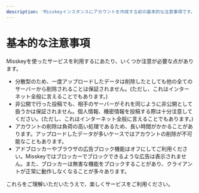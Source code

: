 ```yaml
---
description: 'Misskeyインスタンスにアカウントを作成する前の基本的な注意事項です。'
---
```


# 基本的な注意事項
Misskeyを使ったサービスを利用するにあたり、いくつか注意が必要な点があります。

- 分散型のため、一度アップロードしたデータは削除したとしても他の全てのサーバーから削除されることは保証されません。(ただし、これはインターネット全般に言えることでもあります。)
- 非公開で行った投稿でも、相手のサーバーがそれを同じように非公開として扱うかは保証されません。個人情報、機密情報を投稿する際は十分注意してください。(ただし、これはインターネット全般に言えることでもあります。)
- アカウントの削除は負荷の高い処理であるため、長い時間がかかることがあります。アップロードしたデータが多いケースではアカウントの削除が不可能なこともあります。
- アドブロッカーやブラウザの広告ブロック機能はオフにしてご利用ください。Misskeyではブロッカーでブロックできるような広告は表示されません。また、ブロッカーは無害な機能をブロックすることがあり、クライアントが正常に動作しなくなることが多々あります。

これらをご理解いただいたうえで、楽しくサービスをご利用ください。
